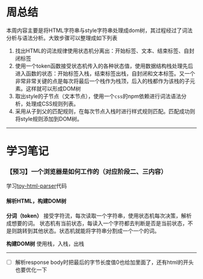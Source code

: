 # 周总结
本周内容主要是将HTML字符串与style字符串处理成dom树，其过程经过了词法分析与语法分析。大致步骤可以整理成如下列表

1. 找出HTML的词法规律使用状态机分离出：开始标签、文本、结束标签、自封闭标签
2. 使用一个token函数接受状态机传入的各种状态值，使用数据结构栈处理先后进入函数的状态：开始标签入栈，结束标签出栈，自封闭和文本标签。又一个非常非常关键的点是每次将最后一个栈作为栈顶，后入的栈都作为该栈的子元素。这样就可以形成DOM树
3. 取出style的子节点（文本节点），使用一个`css`的npm依赖进行词法语法分析，处理成CSS规则列表。
4. 采用从子到父的匹配规则，在每次节点入栈时进行样式规则匹配。匹配成功则将style规则添加到DOM树。

----
# 学习笔记
### 【预习】一个浏览器是如何工作的（对应阶段二、三内容）
学习[toy-html-parser](https://github.com/aimergenge/toy-html-parser)代码
#### 解析HTML，构建DOM树

**分词（token）**
接受字符流，每次读取一个字符串，使用状态机每次决策，解析成想要的词。
状态机有当前状态，每读入一个字符都去判断是否是当前状态，不是则跳转到其他状态。状态机就能将字符串分割成一个一个的词。

**构建DOM树**
使用栈，入栈，出栈


---


- [ ] 解析response body时把最后的字节长度值0也给加里面了，还有html的开头也要优化一下


